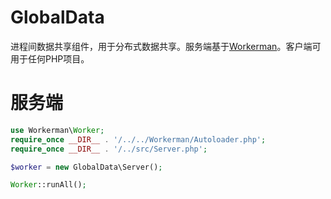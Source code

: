 # GlobalData
进程间数据共享组件，用于分布式数据共享。服务端基于[Workerman](https://github.com/walkor/Workerman)。客户端可用于任何PHP项目。

# 服务端
```php
use Workerman\Worker;
require_once __DIR__ . '/../../Workerman/Autoloader.php';
require_once __DIR__ . '/../src/Server.php';

$worker = new GlobalData\Server();

Worker::runAll();
```
